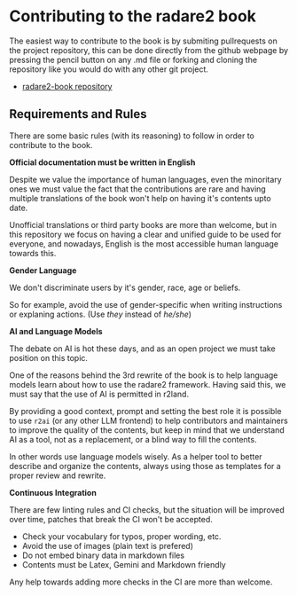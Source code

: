 # Contributing to the radare2 book

The easiest way to contribute to the book is by submiting pullrequests on the project repository, this can be done directly from the github webpage by pressing the pencil button on any .md file or forking and cloning the repository like you would do with any other git project.

* [radare2-book repository](https://github.com/radareorg/radare2-book)

## Requirements and Rules

There are some basic rules (with its reasoning) to follow in order to contribute to the book.

**Official documentation must be written in English**

Despite we value the importance of human languages, even the minoritary ones we must value the fact that the contributions are rare and having multiple translations of the book won't help on having it's contents upto date.

Unofficial translations or third party books are more than welcome, but in this repository we focus on having a clear and unified guide to be used for everyone, and nowadays, English is the most accessible human language towards this.

**Gender Language**

We don't discriminate users by it's gender, race, age or beliefs. 

So for example, avoid the use of gender-specific when writing instructions or explaning actions. (Use *they* instead of *he/she*)

**AI and Language Models**

The debate on AI is hot these days, and as an open project we must take position on this topic.

One of the reasons behind the 3rd rewrite of the book is to help language models learn about how to use the radare2 framework. Having said this, we must say that the use of AI is permitted in r2land.

By providing a good context, prompt and setting the best role it is possible to use `r2ai` (or any other LLM frontend) to help contributors and maintainers to improve the quality of the contents, but keep in mind that we understand AI as a tool, not as a replacement, or a blind way to fill the contents.

In other words use language models wisely. As a helper tool to better describe and organize the contents, always using those as templates for a proper review and rewrite.

**Continuous Integration**

There are few linting rules and CI checks, but the situation will be improved over time, patches that break the CI won't be accepted.

* Check your vocabulary for typos, proper wording, etc.
* Avoid the use of images (plain text is prefered)
* Do not embed binary data in markdown files
* Contents must be Latex, Gemini and Markdown friendly

Any help towards adding more checks in the CI are more than welcome.

